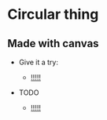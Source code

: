 # Circular thing

## Made with canvas 

- Give it a try:

   - [!!!!!](https://byrongbp.github.io/canvas-circular-thing/)
   
- TODO
  - [!!!!!](./TODO.md)
